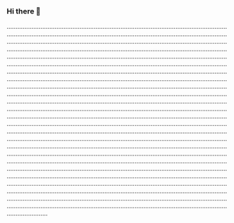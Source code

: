 ### Hi there 👋

...................................................................................................................................................................................................................................................................................................................................................................................................................................................................................................................................................................................................................................................................................................................................................................................................................................................................................................................................................................................................................................................................................................................................................................................................................................................................................................................................................................................................................................................................................................................................................................................................................................................................................................................................................................................................................................................................................................................................................................................................................................................................................................................................................................................................................................................................................................................................................................................................................................................................................................................................................................................................................................................................................................................................................................................................................................................................................................................................................................................................................................................................................................................................................................................................................................................